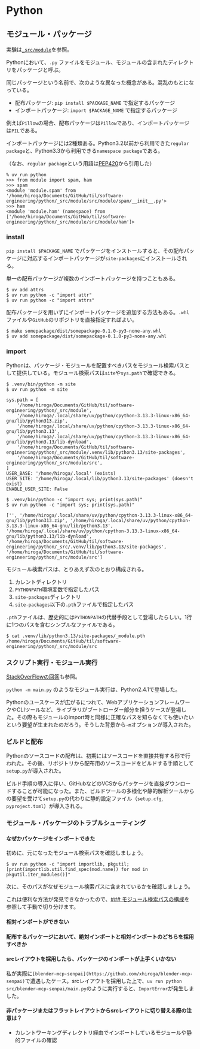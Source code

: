 # Python

## モジュール・パッケージ

実験は[`_src/module`](_src/module)を参照。

Pythonにおいて、`.py` ファイルをモジュール、モジュールの含まれたディレクトリをパッケージと呼ぶ。

同じパッケージという名前で、次のような異なった概念がある。混乱のもとになっている。

- 配布パッケージ: `pip install $PACKAGE_NAME` で指定するパッケージ
- インポートパッケージ: `import $PACKAGE_NAME` で指定するパッケージ

例えば`Pillow`の場合、配布パッケージは`Pillow`であり、インポートパッケージは`PIL`である。

インポートパッケージには2種類ある。Python3.2以前から利用できた`regular package`と、Python3.3から利用できる`namespace package`である。

（なお、`regular package`という用語は[PEP420](https://peps.python.org/pep-0420/)から引用した）

```console
% uv run python
>>> from module import spam, ham
>>> spam
<module 'module.spam' from '/home/hiroga/Documents/GitHub/til/software-engineering/python/_src/module/src/module/spam/__init__.py'>
>>> ham
<module 'module.ham' (namespace) from ['/home/hiroga/Documents/GitHub/til/software-engineering/python/_src/module/src/module/ham']>
```

### install

`pip install $PACKAGE_NAME` でパッケージをインストールすると、その配布パッケージに対応するインポートパッケージが`site-packages`にインストールされる。

単一の配布パッケージが複数のインポートパッケージを持つこともある。

```console
$ uv add attrs
$ uv run python -c "import attr"
$ uv run python -c "import attrs"
```

配布パッケージを用いずにインポートパッケージを追加する方法もある。`.whl`ファイルや`GitHub`のリポジトリを直接指定すればよい。

```console
$ make somepackage/dist/somepackage-0.1.0-py3-none-any.whl
$ uv add somepackage/dist/somepackage-0.1.0-py3-none-any.whl
```

### import

Pythonは、パッケージ・モジュールを配置すべきパスをモジュール検索パスとして提供している。モジュール検索パスは`site`や`sys.path`で確認できる。

```console
$ .venv/bin/python -m site
$ uv run python -m site

sys.path = [
    '/home/hiroga/Documents/GitHub/til/software-engineering/python/_src/module',
    '/home/hiroga/.local/share/uv/python/cpython-3.13.3-linux-x86_64-gnu/lib/python313.zip',
    '/home/hiroga/.local/share/uv/python/cpython-3.13.3-linux-x86_64-gnu/lib/python3.13',
    '/home/hiroga/.local/share/uv/python/cpython-3.13.3-linux-x86_64-gnu/lib/python3.13/lib-dynload',
    '/home/hiroga/Documents/GitHub/til/software-engineering/python/_src/module/.venv/lib/python3.13/site-packages',
    '/home/hiroga/Documents/GitHub/til/software-engineering/python/_src/module/src',
]
USER_BASE: '/home/hiroga/.local' (exists)
USER_SITE: '/home/hiroga/.local/lib/python3.13/site-packages' (doesn't exist)
ENABLE_USER_SITE: False

$ .venv/bin/python -c "import sys; print(sys.path)"
$ uv run python -c "import sys; print(sys.path)"

['', '/home/hiroga/.local/share/uv/python/cpython-3.13.3-linux-x86_64-gnu/lib/python313.zip', '/home/hiroga/.local/share/uv/python/cpython-3.13.3-linux-x86_64-gnu/lib/python3.13', '/home/hiroga/.local/share/uv/python/cpython-3.13.3-linux-x86_64-gnu/lib/python3.13/lib-dynload', '/home/hiroga/Documents/GitHub/til/software-engineering/python/_src/.venv/lib/python3.13/site-packages', '/home/hiroga/Documents/GitHub/til/software-engineering/python/_src/module/src']
```

モジュール検索パスは、とりあえず次のとおり構成される。

1. カレントディレクトリ
2. `PYTHONPATH`環境変数で指定したパス
3. `site-packages`ディレクトリ
4. `site-packages`以下の`.pth`ファイルで指定したパス

`.pth`ファイルは、歴史的には`PYTHONPATH`の代替手段として登場したらしい。1行に1つのパスを含むシンプルなファイルである。

```console
$ cat .venv/lib/python3.13/site-packages/_module.pth
/home/hiroga/Documents/GitHub/til/software-engineering/python/_src/module/src
```

### スクリプト実行・モジュール実行

[StackOverFlowの回答](https://stackoverflow.com/questions/7610001/what-is-the-purpose-of-the-m-switch)も参照。

`python -m main.py` のようなモジュール実行は、Python2.4.1で登場した。

Pythonのユースケースが広がるにつれて、WebアプリケーションフレームワークやCLIツールなど、ライブラリがブートローダー部分を担うケースが登場した。その際もモジュールのimport時と同様に正確なパスを知らなくても使いたいという要望が生まれたのだろう。そうした背景から`-m`オプションが導入された。

### ビルドと配布

Pythonのソースコードの配布は、初期にはソースコードを直接共有する形で行われた。その後、リポジトリから配布用のソースコードをビルドする手順として`setup.py`が導入された。

ビルド手順の導入に伴い、GitHubなどのVCSからパッケージを直接ダウンロードすることが可能になった。また、ビルドツールの多様化や静的解析ツールからの要望を受けて`setup.py`の代わりに静的設定ファイル（`setup.cfg`, `pyproject.toml`）が導入される。

#### 

### モジュール・パッケージのトラブルシューティング

#### なぜかパッケージをインポートできた

初めに、元になったモジュール検索パスを確認しましょう。

```console
$ uv run python -c "import importlib, pkgutil; [print(importlib.util.find_spec(mod.name)) for mod in pkgutil.iter_modules()]"
```

次に、そのパスがなぜモジュール検索パスに含まれているかを確認しましょう。

これは便利な方法が発見できなかったので、[### モジュール検索パスの構成](#import)を参照して手動で切り分けます。

#### 相対インポートができない

#### 配布するパッケージにおいて、絶対インポートと相対インポートのどちらを採用すべきか

#### srcレイアウトを採用したら、パッケージのインポートが上手くいかない

私が実際に`[blender-mcp-senpai](https://github.com/xhiroga/blender-mcp-senpai)`で遭遇したケース。srcレイアウトを採用した上で、`uv run python src/blender-mcp-senpai/main.py`のように実行すると、`ImportError`が発生しました。

#### 非パッケージまたはフラットレイアウトからsrcレイアウトに切り替える際の注意は？

- カレントワーキングディレクトリ経由でインポートしているモジュールや静的ファイルの確認
